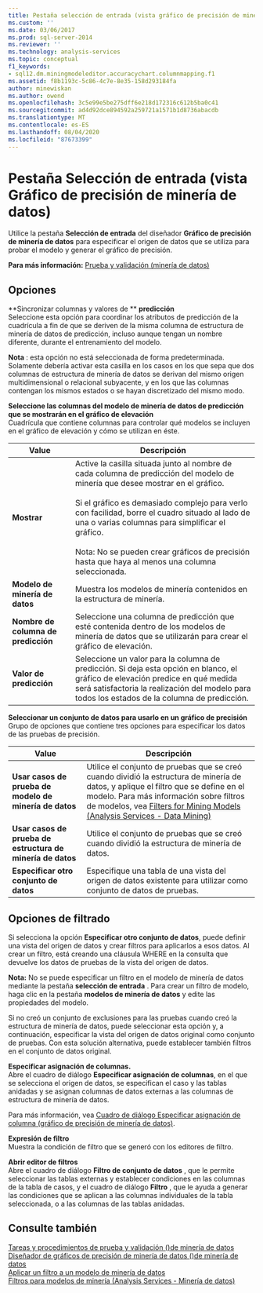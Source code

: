 ```yaml
---
title: Pestaña selección de entrada (vista gráfico de precisión de minería de datos) | Microsoft Docs
ms.custom: ''
ms.date: 03/06/2017
ms.prod: sql-server-2014
ms.reviewer: ''
ms.technology: analysis-services
ms.topic: conceptual
f1_keywords:
- sql12.dm.miningmodeleditor.accuracychart.columnmapping.f1
ms.assetid: f8b1193c-5c86-4c7e-8e35-158d293184fa
author: minewiskan
ms.author: owend
ms.openlocfilehash: 3c5e99e5be275dff6e218d172316c612b5ba0c41
ms.sourcegitcommit: ad4d92dce894592a259721a1571b1d8736abacdb
ms.translationtype: MT
ms.contentlocale: es-ES
ms.lasthandoff: 08/04/2020
ms.locfileid: "87673399"
---
```

# <a name="input-selection-tab-mining-accuracy-chart-view"></a>Pestaña Selección de entrada (vista Gráfico de precisión de minería de datos)
  Utilice la pestaña **Selección de entrada** del diseñador **Gráfico de precisión de minería de datos** para especificar el origen de datos que se utiliza para probar el modelo y generar el gráfico de precisión.  
  
 **Para más información:** [Prueba y validación &#40;minería de datos&#41;](data-mining/testing-and-validation-data-mining.md)  
  
## <a name="options"></a>Opciones  
 **Sincronizar columnas y valores de **  **predicción**  
 Seleccione esta opción para coordinar los atributos de predicción de la cuadrícula a fin de que se deriven de la misma columna de estructura de minería de datos de predicción, incluso aunque tengan un nombre diferente, durante el entrenamiento del modelo.  
  
 **Nota** : esta opción no está seleccionada de forma predeterminada. Solamente debería activar esta casilla en los casos en los que sepa que dos columnas de estructura de minería de datos se derivan del mismo origen multidimensional o relacional subyacente, y en los que las columnas contengan los mismos estados o se hayan discretizado del mismo modo.  
  
 **Seleccione las columnas del modelo de minería de datos de predicción que se mostrarán en el gráfico de elevación**  
 Cuadrícula que contiene columnas para controlar qué modelos se incluyen en el gráfico de elevación y cómo se utilizan en éste.  
  
|Value|Descripción|  
|-----------|-----------------|  
|**Mostrar**|Active la casilla situada junto al nombre de cada columna de predicción del modelo de minería que desee mostrar en el gráfico.<br /><br /> Si el gráfico es demasiado complejo para verlo con facilidad, borre el cuadro situado al lado de una o varias columnas para simplificar el gráfico.<br /><br /> Nota: No se pueden crear gráficos de precisión hasta que haya al menos una columna seleccionada.|  
|**Modelo de minería de datos**|Muestra los modelos de minería contenidos en la estructura de minería.|  
|**Nombre de columna de predicción**|Seleccione una columna de predicción que esté contenida dentro de los modelos de minería de datos que se utilizarán para crear el gráfico de elevación.|  
|**Valor de predicción**|Seleccione un valor para la columna de predicción. Si deja esta opción en blanco, el gráfico de elevación predice en qué medida será satisfactoria la realización del modelo para todos los estados de la columna de predicción.|  
  
 **Seleccionar un conjunto de datos para usarlo en un gráfico de precisión**  
 Grupo de opciones que contiene tres opciones para especificar los datos de las pruebas de precisión.  
  
|Value|Descripción|  
|-----------|-----------------|  
|**Usar casos de prueba de modelo de minería de datos**|Utilice el conjunto de pruebas que se creó cuando dividió la estructura de minería de datos, y aplique el filtro que se define en el modelo. Para más información sobre filtros de modelos, vea [Filters for Mining Models &#40;Analysis Services - Data Mining&#41;](data-mining/mining-models-analysis-services-data-mining.md)|  
|**Usar casos de prueba de estructura de minería de datos**|Utilice el conjunto de pruebas que se creó cuando dividió la estructura de minería de datos.|  
|**Especificar otro conjunto de datos**|Especifique una tabla de una vista del origen de datos existente para utilizar como conjunto de datos de pruebas.|  
  
## <a name="filtering-options"></a>Opciones de filtrado  
 Si selecciona la opción **Especificar otro conjunto de datos**, puede definir una vista del origen de datos y crear filtros para aplicarlos a esos datos. Al crear un filtro, está creando una cláusula WHERE en la consulta que devuelve los datos de pruebas de la vista del origen de datos.  
  
 **Nota:** No se puede especificar un filtro en el modelo de minería de datos mediante la pestaña **selección de entrada** . Para crear un filtro de modelo, haga clic en la pestaña **modelos de minería de datos** y edite las propiedades del modelo.  
  
 Si no creó un conjunto de exclusiones para las pruebas cuando creó la estructura de minería de datos, puede seleccionar esta opción y, a continuación, especificar la vista del origen de datos original como conjunto de pruebas. Con esta solución alternativa, puede establecer también filtros en el conjunto de datos original.  
  
 **Especificar asignación de columnas.**  
 Abre el cuadro de diálogo **Especificar asignación de columnas**, en el que se selecciona el origen de datos, se especifican el caso y las tablas anidadas y se asignan columnas de datos externas a las columnas de estructura de minería de datos.  
  
 Para más información, vea [Cuadro de diálogo Especificar asignación de columna &#40;gráfico de precisión de minería de datos&#41;](specify-column-mapping-dialog-box-mining-accuracy-chart.md).  
  
 **Expresión de filtro**  
 Muestra la condición de filtro que se generó con los editores de filtro.  
  
 **Abrir editor de filtros**  
 Abre el cuadro de diálogo **Filtro de conjunto de datos** , que le permite seleccionar las tablas externas y establecer condiciones en las columnas de la tabla de casos, y el cuadro de diálogo **Filtro** , que le ayuda a generar las condiciones que se aplican a las columnas individuales de la tabla seleccionada, o a las columnas de las tablas anidadas.  
  
## <a name="see-also"></a>Consulte también  
 [Tareas y procedimientos de prueba y validación &#40;&#41;de minería de datos](data-mining/testing-and-validation-tasks-and-how-tos-data-mining.md)   
 [Diseñador de gráficos de precisión de minería de datos &#40;&#41;de minería de datos](mining-accuracy-chart-designer-data-mining.md)   
 [Aplicar un filtro a un modelo de minería de datos](data-mining/apply-a-filter-to-a-mining-model.md)   
 [Filtros para modelos de minería &#40;Analysis Services - Minería de datos&#41;](data-mining/mining-models-analysis-services-data-mining.md)  
  
  
